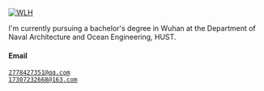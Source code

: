 [![WLH](https://github.com/WLH-502/WLH/edit/main)](https://github.com/XX)

I'm currently pursuing a bachelor's degree in Wuhan at the Department of Naval Architecture and Ocean Engineering, HUST.

#### Email  
<code>2778427351@qq.com</code>  
<code>17307232668@163.com</code>
